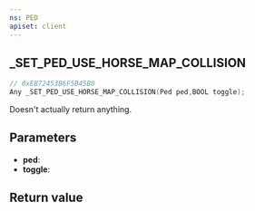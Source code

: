 ```yaml
---
ns: PED
apiset: client
---
```

## _SET_PED_USE_HORSE_MAP_COLLISION

```c
// 0xEB72453B6F5B45B0
Any _SET_PED_USE_HORSE_MAP_COLLISION(Ped ped,BOOL toggle);
```

Doesn't actually return anything.

## Parameters
* **ped**:
* **toggle**:

## Return value
